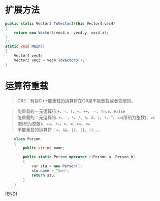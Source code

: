 # 扩展方法    

```C#  
public static Vector3 ToVector3(this Vector4 vec4)
{
    return new Vector3(vec4.x, vec4.y, vec4.z);
}
//
static void Main()
{
    Vector4 vec4;
    Vector3 vec3 = vec4.ToVector3(); 
}
```  



# 运算符重载    

> CRE：有些C++能重载的运算符在C#是不能重载或者受限的。    

> 能重载的一元运算符:`+`、`-`、`!`、`~`、`++`、`--`、`True`、`False`      
> 能重载的二元运算符: `+`、`-`、`*`、`/`、`%`、`&`、`|`、`!`、`^`、`<<`(限制为整数)、`>>`(限制为整数)、`==`、`!=`、`>`、`<`、`>=`、`<=`    
> 不能重载的运算符：`=`、`&&`、`||`、`[]`、`()`......    



```C#    
    class Person
    {
        public string name;

        public static Person operator +(Person a, Person b)
        {
            var stu = new Person();
            stu.name = "Son";
            return stu;
        }
    }
```  



(END)    